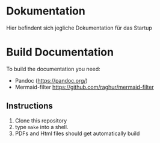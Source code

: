 # Dokumentation
Hier befindent sich jegliche Dokumentation für das Startup



# Build Documentation

To build the documentation you need:

- Pandoc (https://pandoc.org/)
- Mermaid-filter https://github.com/raghur/mermaid-filter

## Instructions

1. Clone this repository
2. type `make` into a shell.
3. PDFs and Html files should get automatically build
